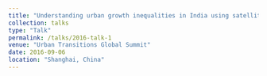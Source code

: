 ```yaml
---
title: "Understanding urban growth inequalities in India using satellite measurements and socio-economic statistics"
collection: talks
type: "Talk"
permalink: /talks/2016-talk-1
venue: "Urban Transitions Global Summit"
date: 2016-09-06
location: "Shanghai, China"
---
```


